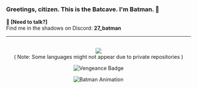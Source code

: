 ### Greetings, citizen. This is the Batcave. I'm Batman. 🦇

**💬 [Need to talk?]**<br>
Find me in the shadows on Discord: **27_batman**

---

<p align="center">
 <br>
 <img src="https://github-readme-stats.vercel.app/api/top-langs/?username=27-batman&layout=compact&langs_count=15&v=2">
 <br>
 ( Note: Some languages might not appear due to private repositories )
 <br>
</p>

<p align="center">
   <img src="https://img.shields.io/badge/Vengeance-🦇-%23FF0000?style=flat-square&logo=batman&logoColor=yellow" alt="Vengeance Badge">
</p>

<p align="center">
   <img src="https://media.giphy.com/media/Mige4cGk6l3Gg/giphy.gif?cid=ecf05e4784ai7rbj1dlfzfnd20mq9mnm15t944efmchel4w6&ep=v1_gifs_related&rid=giphy.gif&ct=g" alt="Batman Animation">
</p>

